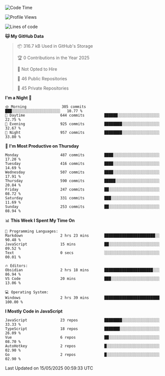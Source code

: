 <!--START_SECTION:waka-->
![Code Time](http://img.shields.io/badge/Code%20Time-947%20hrs%2010%20mins-blue)

![Profile Views](http://img.shields.io/badge/Profile%20Views-0-blue)

![Lines of code](https://img.shields.io/badge/From%20Hello%20World%20I%27ve%20Written-1.1%20million%20lines%20of%20code-blue)

**🐱 My GitHub Data** 

> 📦 316.7 kB Used in GitHub's Storage 
 > 
> 🏆 0 Contributions in the Year 2025
 > 
> 🚫 Not Opted to Hire
 > 
> 📜 46 Public Repositories 
 > 
> 🔑 45 Private Repositories 
 > 
**I'm a Night 🦉** 

```text
🌞 Morning                305 commits         ███░░░░░░░░░░░░░░░░░░░░░░   10.77 % 
🌆 Daytime                644 commits         ██████░░░░░░░░░░░░░░░░░░░   22.75 % 
🌃 Evening                925 commits         ████████░░░░░░░░░░░░░░░░░   32.67 % 
🌙 Night                  957 commits         ████████░░░░░░░░░░░░░░░░░   33.80 % 
```
📅 **I'm Most Productive on Thursday** 

```text
Monday                   487 commits         ████░░░░░░░░░░░░░░░░░░░░░   17.20 % 
Tuesday                  416 commits         ████░░░░░░░░░░░░░░░░░░░░░   14.69 % 
Wednesday                507 commits         ████░░░░░░░░░░░░░░░░░░░░░   17.91 % 
Thursday                 590 commits         █████░░░░░░░░░░░░░░░░░░░░   20.84 % 
Friday                   247 commits         ██░░░░░░░░░░░░░░░░░░░░░░░   08.72 % 
Saturday                 331 commits         ███░░░░░░░░░░░░░░░░░░░░░░   11.69 % 
Sunday                   253 commits         ██░░░░░░░░░░░░░░░░░░░░░░░   08.94 % 
```


📊 **This Week I Spent My Time On** 

```text
💬 Programming Languages: 
Markdown                 2 hrs 23 mins       ███████████████████████░░   90.48 % 
JavaScript               15 mins             ██░░░░░░░░░░░░░░░░░░░░░░░   09.52 % 
Text                     0 secs              ░░░░░░░░░░░░░░░░░░░░░░░░░   00.01 % 

🔥 Editors: 
Obsidian                 2 hrs 18 mins       ██████████████████████░░░   86.94 % 
VS Code                  20 mins             ███░░░░░░░░░░░░░░░░░░░░░░   13.06 % 

💻 Operating System: 
Windows                  2 hrs 39 mins       █████████████████████████   100.00 % 
```

**I Mostly Code in JavaScript** 

```text
JavaScript               23 repos            ████████░░░░░░░░░░░░░░░░░   33.33 % 
TypeScript               18 repos            ███████░░░░░░░░░░░░░░░░░░   26.09 % 
Vue                      6 repos             ██░░░░░░░░░░░░░░░░░░░░░░░   08.70 % 
AutoHotkey               2 repos             █░░░░░░░░░░░░░░░░░░░░░░░░   02.90 % 
Go                       2 repos             █░░░░░░░░░░░░░░░░░░░░░░░░   02.90 % 
```




 Last Updated on 15/05/2025 00:59:33 UTC
<!--END_SECTION:waka-->
